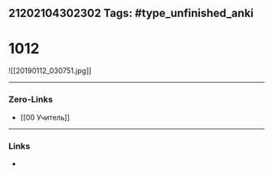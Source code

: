 21202104302302
Tags: #type_unfinished_anki 
---
# 1012

![[20190112_030751.jpg]]

---
### Zero-Links
- [[00 Учитель]]
---
### Links
-